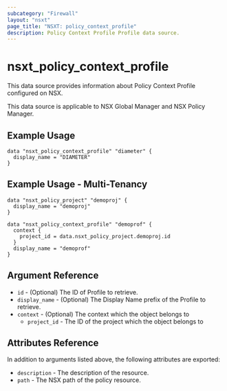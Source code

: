 ```yaml
---
subcategory: "Firewall"
layout: "nsxt"
page_title: "NSXT: policy_context_profile"
description: Policy Context Profile Profile data source.
---
```


# nsxt_policy_context_profile

This data source provides information about Policy Context Profile configured on NSX.

This data source is applicable to NSX Global Manager and NSX Policy Manager.

## Example Usage

```hcl
data "nsxt_policy_context_profile" "diameter" {
  display_name = "DIAMETER"
}
```

## Example Usage - Multi-Tenancy

```hcl
data "nsxt_policy_project" "demoproj" {
  display_name = "demoproj"
}

data "nsxt_policy_context_profile" "demoprof" {
  context {
    project_id = data.nsxt_policy_project.demoproj.id
  }
  display_name = "demoprof"
}
```

## Argument Reference

* `id` - (Optional) The ID of Profile to retrieve.
* `display_name` - (Optional) The Display Name prefix of the Profile to retrieve.
* `context` - (Optional) The context which the object belongs to
  * `project_id` - The ID of the project which the object belongs to

## Attributes Reference

In addition to arguments listed above, the following attributes are exported:

* `description` - The description of the resource.
* `path` - The NSX path of the policy resource.
